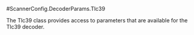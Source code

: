 #ScannerConfig.DecoderParams.Tlc39

The Tlc39 class provides access to parameters that are available for the Tlc39 decoder.